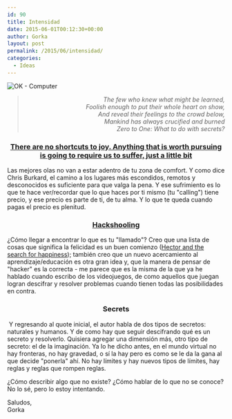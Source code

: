 ```yaml
---
id: 90
title: Intensidad
date: 2015-06-01T00:12:30+00:00
author: Gorka
layout: post
permalink: /2015/06/intensidad/
categories:
  - Ideas
---
```

<p>
  <img src="/wp-content/uploads/2015/05/OK-Computer.jpg" alt="OK - Computer" srcset="/wp-content/uploads/2015/05/OK-Computer.jpg 736w, /wp-content/uploads/2015/05/OK-Computer-300x148.jpg 300w" sizes="100vw" />
</p>

> <p style="text-align: right; font-style: italic;">
>   The few who knew what might be learned,<br /> Foolish enough to put their whole heart on show,<br /> And reveal their feelings to the crowd below,<br /> Mankind has always crucified and burned<br />Zero to One: What to do with secrets?
> </p>

<h3 style="text-align: center;">
  <a href="https://www.ted.com/talks/chris_burkard_the_joy_of_surfing_in_ice_cold_water?language=en" target="_blank">There are no shortcuts to joy. Anything that is worth pursuing is going to require us to suffer, just a little bit</a>
</h3>

<p>
  Las mejores olas no van a estar adentro de tu zona de comfort. Y como dice Chris Burkard, el camino a los lugares más escondidos, remotos y desconocidos es suficiente para que valga la pena. Y ese sufrimiento es lo que te hace ver/recordar que lo que haces por ti mismo (tu "calling") tiene precio, y ese precio es parte de ti, de tu alma. Y lo que te queda cuando pagas el precio es plenitud.
</p>

<h3 style="text-align: center;">
  <a href="https://www.youtube.com/watch?v=h11u3vtcpaY" target="_blank">Hackshooling</a>
</h3>

<p>
  ¿Cómo llegar a encontrar lo que es tu "llamado"? Creo que una lista de cosas que significa la felicidad es un buen comienzo (<a href="http://www.jocaonstuff.com/2011/01/hectors-list-of-happiness/" target="_blank">Hector and the search for happiness</a>); también creo que un nuevo acercamiento al aprendizaje/educación es otra gran idea y, que la manera de pensar de "hacker" es la correcta - me parece que es la misma de la que ya he hablado cuando escribo de los videojuegos, de como aquellos que juegan logran descifrar y resolver problemas cuando tienen todas las posibilidades en contra.
</p>

<h3 style="text-align: center;">
  Secrets
</h3>

<p>
   Y regresando al quote inicial, el autor habla de dos tipos de secretos: naturales y humanos. Y de como hay que seguir descifrando qué es un secreto y resolverlo. Quisiera agregar una dimensión más, otro tipo de secreto: el de la imaginación. Ya lo he dicho antes, en el mundo virtual no hay fronteras, no hay gravedad, o sí la hay pero es como se le da la gana al que decide "ponerla" ahí. No hay límites y hay nuevos tipos de límites, hay reglas y reglas que rompen reglas.
</p>

<p>
  ¿Cómo describir algo que no existe? ¿Cómo hablar de lo que no se conoce? No lo sé, pero lo estoy intentando.
</p>

<p>
  Saludos,<br /> Gorka
</p>
